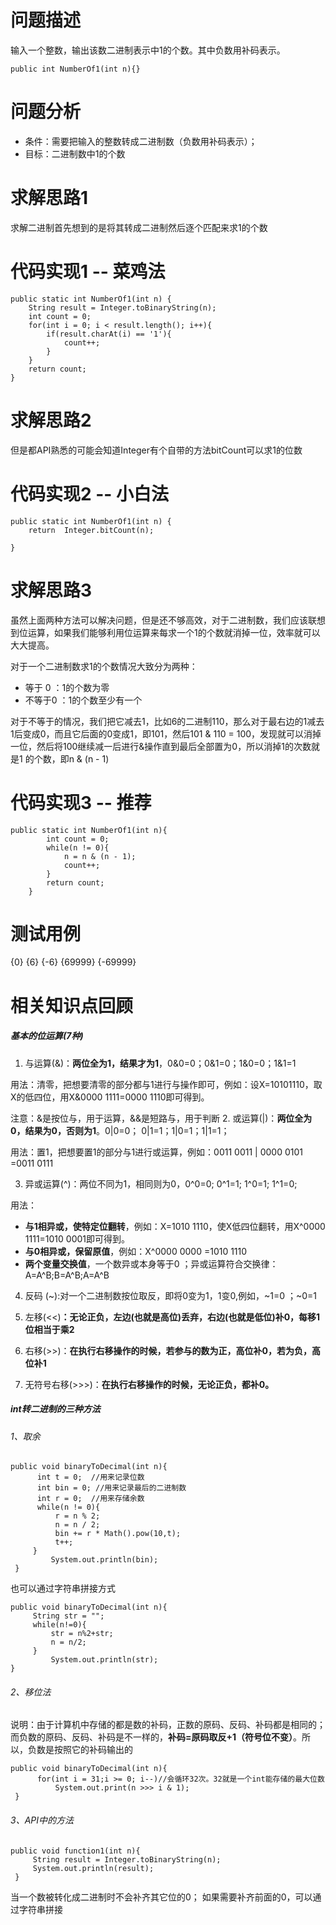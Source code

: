 # 问题描述
输入一个整数，输出该数二进制表示中1的个数。其中负数用补码表示。

```
public int NumberOf1(int n){}
```
# 问题分析
- 条件：需要把输入的整数转成二进制数（负数用补码表示）；
- 目标：二进制数中1的个数

# 求解思路1
求解二进制首先想到的是将其转成二进制然后逐个匹配来求1的个数
# 代码实现1 -- 菜鸡法

```
public static int NumberOf1(int n) {
	String result = Integer.toBinaryString(n);
	int count = 0;
	for(int i = 0; i < result.length(); i++){
		if(result.charAt(i) == '1'){
			count++;
		}
	}
    return count;
}
```
# 求解思路2
但是都API熟悉的可能会知道Integer有个自带的方法bitCount可以求1的位数

# 代码实现2 -- 小白法

```
public static int NumberOf1(int n) {
	return  Integer.bitCount(n);
	
}
```
# 求解思路3
虽然上面两种方法可以解决问题，但是还不够高效，对于二进制数，我们应该联想到位运算，如果我们能够利用位运算来每求一个1的个数就消掉一位，效率就可以大大提高。

对于一个二进制数求1的个数情况大致分为两种：
- 等于 0 ：1的个数为零
- 不等于0 ：1的个数至少有一个

对于不等于的情况，我们把它减去1，比如6的二进制110，那么对于最右边的1减去1后变成0，而且它后面的0变成1，即101，然后101 & 110 = 100，发现就可以消掉一位，然后将100继续减一后进行&操作直到最后全部置为0，所以消掉1的次数就是1 的个数，即n & (n - 1)

# 代码实现3 -- 推荐

```
public static int NumberOf1(int n){
		int count = 0;
		while(n != 0){
			n = n & (n - 1);
			count++;
		}
		return count;
	}
```
# 测试用例
{0}
{6}
{-6}
{69999}
{-69999}

# 相关知识点回顾
##### 基本的位运算(7种)
1. 与运算(&)：**两位全为1，结果才为1**，0&0=0；0&1=0；1&0=0；1&1=1

用法：清零，把想要清零的部分都与1进行与操作即可，例如：设X=10101110，取X的低四位，用X&0000 1111=0000 1110即可得到。

注意：&是按位与，用于运算，&&是短路与，用于判断
2.  或运算(|)：**两位全为0，结果为0，否则为1**。0|0=0； 0|1=1；1|0=1；1|1=1；

用法：置1，把想要置1的部分与1进行或运算，例如：0011 0011 | 0000 0101 =0011 0111

3. 异或运算(\^)：两位不同为1，相同则为0，0^0=0; 0^1=1; 1^0=1; 1^1=0;

用法：
- **与1相异或，使特定位翻转**，例如：X=1010 1110，使X低四位翻转，用X^0000 1111=1010 0001即可得到。
- **与0相异或，保留原值**，例如：X^0000 0000 =1010 1110
- **两个变量交换值**，一个数异或本身等于0 ；异或运算符合交换律：A=A\^B;B=A\^B;A=A\^B

4. 反码 (~):对一个二进制数按位取反，即将0变为1，1变0,例如，\~1=0 ；\~0=1

5. 左移(<<)**：无论正负，左边(也就是高位)丢弃，右边(也就是低位)补0，每移1位相当于乘2**

6. 右移(>>)：**在执行右移操作的时候，若参与的数为正，高位补0，若为负，高位补1**

7. 无符号右移(>>>)：**在执行右移操作的时候，无论正负，都补0。**

##### int转二进制的三种方法
###### 1、取余

```
public void binaryToDecimal(int n){
      int t = 0;  //用来记录位数
      int bin = 0; //用来记录最后的二进制数
      int r = 0;  //用来存储余数
      while(n != 0){
          r = n % 2;
          n = n / 2;
          bin += r * Math().pow(10,t);
          t++; 
     }
         System.out.println(bin);
 }
```
也可以通过字符串拼接方式
 
```
public void binaryToDecimal(int n){
     String str = "";
     while(n!=0){
         str = n%2+str;
         n = n/2;
     }
         System.out.println(str);
}
```

######  2、移位法
 说明：由于计算机中存储的都是数的补码，正数的原码、反码、补码都是相同的；而负数的原码、反码、补码是不一样的，**补码=原码取反+1（符号位不变）**。所以，负数是按照它的补码输出的

```
public void binaryToDecimal(int n){
      for(int i = 31;i >= 0; i--)//会循环32次。32就是一个int能存储的最大位数
          System.out.print(n >>> i & 1);
 }
```


###### 3、API中的方法

```
public void function1(int n){
     String result = Integer.toBinaryString(n);
     System.out.println(result);
 }
```
当一个数被转化成二进制时不会补齐其它位的0； 如果需要补齐前面的0，可以通过字符串拼接


